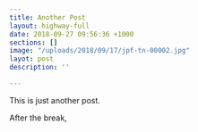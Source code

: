 ```yaml
---
title: Another Post
layout: highway-full
date: 2018-09-27 09:56:36 +1000
sections: []
image: "/uploads/2018/09/17/jpf-tn-00002.jpg"
layot: post
description: ''

---
```

This is just another post.

<!--break-->

After the break,